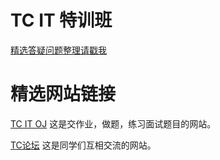 # TC IT 特训班

[精选答疑问题整理请戳我](https://github.com/sandy2008/TC-IT-class/blob/master/selected_questions.md)

# 精选网站链接

[TC IT OJ](http://oj.tcfamilies.com)
这是交作业，做题，练习面试题目的网站。

[TC论坛](http://tcfamilies.com)
这是同学们互相交流的网站。
